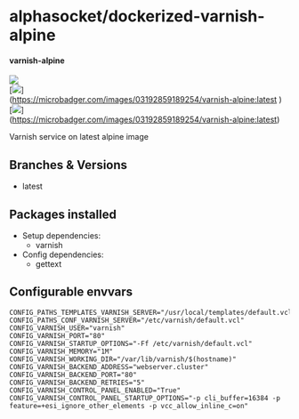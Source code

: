 # alphasocket/dockerized-varnish-alpine
#### varnish-alpine
[![](https://travis-ci.org/AlphaSocket/varnish-alpine.svg?branch=latest )]()\
[![](https://images.microbadger.com/badges/image/03192859189254/varnish-alpine:latest.svg)]\
(https://microbadger.com/images/03192859189254/varnish-alpine:latest )\
[![](https://images.microbadger.com/badges/version/03192859189254/varnish-alpine:latest.svg)]\
(https://microbadger.com/images/03192859189254/varnish-alpine:latest)

Varnish service on latest alpine image

## Branches & Versions
- latest


## Packages installed
- Setup dependencies:
  + varnish
- Config dependencies:
  + gettext


## Configurable envvars
~~~
CONFIG_PATHS_TEMPLATES_VARNISH_SERVER="/usr/local/templates/default.vcl"
CONFIG_PATHS_CONF_VARNISH_SERVER="/etc/varnish/default.vcl"
CONFIG_VARNISH_USER="varnish"
CONFIG_VARNISH_PORT="80"
CONFIG_VARNISH_STARTUP_OPTIONS="-Ff /etc/varnish/default.vcl"
CONFIG_VARNISH_MEMORY="1M"
CONFIG_VARNISH_WORKING_DIR="/var/lib/varnish/$(hostname)"
CONFIG_VARNISH_BACKEND_ADDRESS="webserver.cluster"
CONFIG_VARNISH_BACKEND_PORT="80"
CONFIG_VARNISH_BACKEND_RETRIES="5"
CONFIG_VARNISH_CONTROL_PANEL_ENABLED="True"
CONFIG_VARNISH_CONTROL_PANEL_STARTUP_OPTIONS="-p cli_buffer=16384 -p feature=+esi_ignore_other_elements -p vcc_allow_inline_c=on"
~~~
